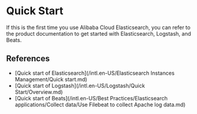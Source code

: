 # Quick Start

If this is the first time you use Alibaba Cloud Elasticsearch, you can refer to the product documentation to get started with Elasticsearch, Logstash, and Beats.

## References

-   [Quick start of Elasticsearch](/intl.en-US/Elasticsearch Instances Management/Quick start.md)
-   [Quick start of Logstash](/intl.en-US/Logstash/Quick Start/Overview.md)
-   [Quick start of Beats](/intl.en-US/Best Practices/Elasticsearch applications/Collect data/Use Filebeat to collect Apache log data.md)

